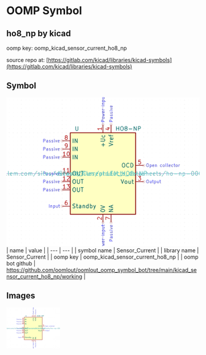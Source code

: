# OOMP Symbol  
## ho8_np  by kicad  
  
oomp key: oomp_kicad_sensor_current_ho8_np  
  
source repo at: [https://gitlab.com/kicad/libraries/kicad-symbols](https://gitlab.com/kicad/libraries/kicad-symbols)  
## Symbol  
  
[![working.png](working_600.png)](working.png)  
| name | value | 
| --- | --- | 
| symbol name | Sensor_Current | 
| library name | Sensor_Current | 
| oomp key | oomp_kicad_sensor_current_ho8_np | 
| oomp bot github | https://github.com/oomlout/oomlout_oomp_symbol_bot/tree/main/kicad_sensor_current_ho8_np/working | 
## Images  
  
[![working.png](working_140.png)](working.png)  
